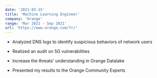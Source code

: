 ```yaml
---
date: '2021-03-15'
title: 'Machine Learning Engineer'
company: 'Orange'
range: 'Mar 2021 - Sep 2021'
url: 'https://www.orange.com/fr/'
---
```


- Analyzed DNS logs to identify suspicious behaviors of network users

- Realized an audit on 5G vulnerabilities

- Increase the threats' understanding in Orange Datalake

- Presented my results to the Orange Community Experts
